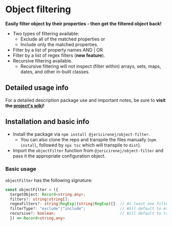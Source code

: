 # Object filtering

**Easily filter object by their properties - then get the filtered object back!**

- Two types of filtering available:
  - Exclude all of the matched properties or 
  - Include only the matched properties.
- Filter by a list of property names AND | OR
- Filter by a list of regex filters (**new feature**).
- Recursive filtering available.
  - Recursive filtering will not inspect (filter within) arrays, sets, maps, dates, and other in-built classes.

## Detailed usage info

For a detailed description package use and important notes, be sure to **visit the [project's wiki](https://github.com/jericirenej/object-filter/wiki)!**

## Installation and basic info

- Install the package via `npm install @jericirenej/object-filter`.
  - You can also clone the repo and transpile the files manually (`npm install`, followed by `npx tsc` which will transpile to `dist`).
- Import the `objectFilter` function from `@jericirenej/object-filter` and pass it the appropriate configuration object.


### Basic usage

`objectFilter` has the following signature:

```ts
const objectFilter = ({
  targetObject: Record<string,any>;
  filters?: string|string[];
  regexFilters?: string|RegExp|(string|RegExp)[]  // At least one filter group must be valid.
  filterType?: "exclude"|"include";               // Will default to exclude.
  recursive?: boolean;                            // Will default to true.
  }) => Record<string,any>
```

